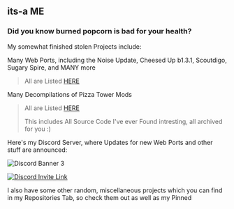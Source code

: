 ## its-a ME
### Did you know burned popcorn is bad for your health?

My somewhat finished stolen Projects include:

Many Web Ports, including the Noise Update, Cheesed Up b1.3.1, Scoutdigo, Sugary Spire, and MANY more
> All are Listed [HERE](https://burnedwebsite.vercel.app/projects/)

Many Decompilations of Pizza Tower Mods
> All are Listed [HERE](https://rentry.co/pt-decomps-n-code)
>
> This includes All Source Code I've ever Found intresting, all archived for you :)

Here's my Discord Server, where Updates for new Web Ports and other stuff are announced:

![Discord Banner 3](https://discord.com/api/guilds/1264734308648747068/widget.png?style=banner3)

[![Discord Invite Link](https://theprojects.x10.mx/discord.jpg)](https://discord.gg/3dPTpruHhc)

I also have some other random, miscellaneous projects which you can find in my Repositories Tab, so check them out as well as my Pinned
